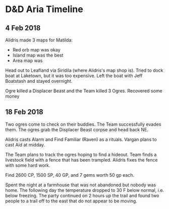 # D&D Aria Timeline

## 4 Feb 2018

Alidris made 3 maps for Matilda:

- Red orb map was okay
- Island map was the best
- Area map was 


Head out to Leafland via Siridila (where Alidris's map shop is).
Tried to dock boat at Laketown, but it was too expensive.
Left the boat with Jeff Boatstash and stayed overnight. 

Ogre killed a Displacer Beast and the Team killed 3 Ogres. 
Recovered some money 


## 18 Feb 2018

Two ogres come to check on their buddies. 
The Team successfully evades them.
The ogres grab the Displacer Beast corpse and head back NE.

Alidris casts Alarm and Find Familiar (Raven) as a rituals.
Vargan plans to cast Aid at midday. 

The Team plans to track the ogres hoping to find a hideout.
Team finds a livestock field with a fence that has been trampled.
Alidris fixes the fence with some hard work. 

Find 2600 CP, 1500 SP, 40 GP, and 7 gems worth 50 gp each.

Spent the night at a farmhouse that was not abandoned but nobody was home.
The following day the temperature dropped to 30 F below normal, 
i.e. below freezing. 
The party continued on 2 hours up the trail and found two people to a trail 
off to the east that do not appear to be moving.

